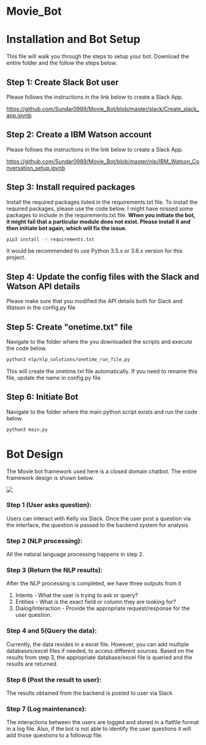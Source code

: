 # Movie_Bot

# Installation and Bot Setup

This file will walk you through the steps to setup your bot. Download the entire folder and the follow the steps below.

## Step 1: Create Slack Bot user

Please follows the instructions in the link below to create a Slack App.

https://github.com/Sundar0989/Movie_Bot/blob/master/slack/Create_slack_app.ipynb

## Step 2: Create a IBM Watson account

Please follows the instructions in the link below to create a Slack App.

https://github.com/Sundar0989/Movie_Bot/blob/master/nlp/IBM_Watson_Conversation_setup.ipynb

## Step 3: Install required packages

Install the required packages listed in the requirements.txt file. To install the required packages, please use the code below. I might have missed some packages to include in the requirements.txt file. __When you initiate the bot, it might fail that a particular module does not exist. Please install it and then initiate bot again, which will fix the issue.__

```sh
pip3 install -r requirements.txt
```
It would be recommended to use Python 3.5.x or 3.6.x version for this project. 

## Step 4: Update the config files with the Slack and Watson API details

Please make sure that you modified the API details both for Slack and Watson in the config.py file

## Step 5: Create "onetime.txt" file

Navigate to the folder where the you downloaded the scripts and execute the code below.

```sh
python3 nlp/nlp_solutions/onetime_run_file.py
```
This will create the onetime.txt file automatically. If you need to rename this file, update the name in config.py file.

## Step 6: Initiate Bot

Navigate to the folder where the main python script exists and run the code below.

```sh
python3 main.py
```

# Bot Design

The Movie bot framework used here is a closed domain chatbot. The entire framework design is shown below. 

![](https://github.com/Sundar0989/Movie_Bot/blob/master/Bot%20design.png)

### Step 1 (User asks question):
Users can interact with Kelly via Slack. Once the user post a question via the interface, the question is passed to the backend system for analysis

### Step 2 (NLP processing):
All the natural language processing happens in step 2.  

### Step 3 (Return the NLP results):
After the NLP processing is completed, we have three outputs from it
1) Intents - What the user is trying to ask or query?
2) Entities - What is the exact field or column they are looking for?
3) Dialog/Interaction - Provide the appropriate request/response for the user question.

### Step 4 and 5(Query the data):

Currently, the data resides in a excel file. However, you can add multiple databases/excel files if needed, to access different sources. Based on the results from step 3, the appropriate database/excel file is queried and the results are returned.

### Step 6 (Post the result to user):

The results obtained from the backend is posted to user via Slack

### Step 7 (Log maintenance):

The interactions between the users are logged and stored in a flatfile format in a log file. Also, if the bot is not able to identify the user questions it will add those questions to a followup file.

